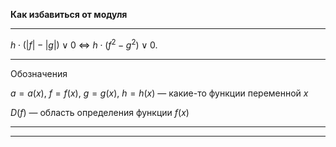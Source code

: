 **Как избавиться от модуля**

--- ---

$h \cdot ( |f| - |g| ) \vee 0$     $\Longleftrightarrow$     $h \cdot ( f^2 - g^2 ) \vee 0$.

--- ---
Обозначения

$a = a(x)$, $f = f(x)$, $g = g(x)$, $h = h(x)$ — какие-то функции переменной $x$

$D(f)$ — область определения функции $f(x)$

--- ---
--- ---
